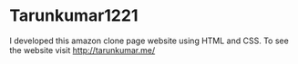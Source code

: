 # Tarunkumar1221
I developed this amazon clone page website using HTML and CSS. To see the website visit http://tarunkumar.me/
